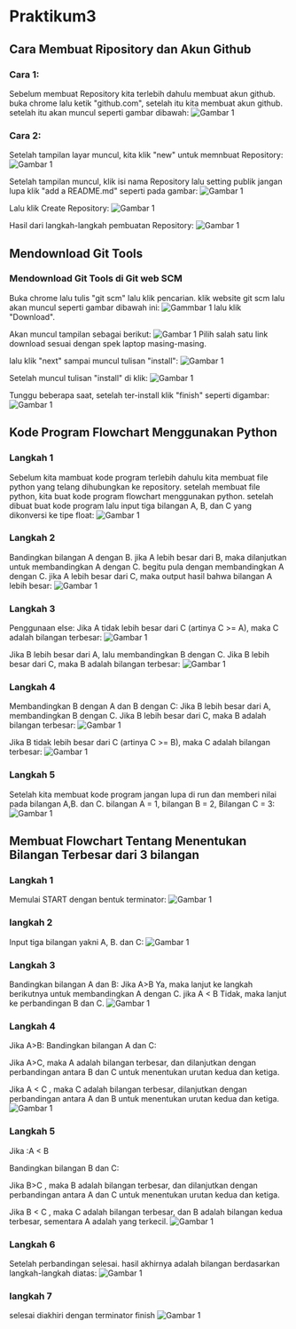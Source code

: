 # Praktikum3
## Cara Membuat Ripository dan Akun Github

### Cara 1:
Sebelum membuat Repository kita terlebih dahulu membuat akun github. buka chrome lalu ketik "github.com", setelah itu kita membuat akun github. setelah itu akan muncul seperti gambar dibawah:
![Gambar 1](screenshot/ssl9.png)

### Cara 2:
Setelah tampilan layar muncul, kita klik "new" untuk memnbuat Repository:
![Gambar 1](screenshot/ssl5.png)

Setelah tampilan muncul, klik isi nama Repository lalu setting publik jangan lupa klik "add a README.md" seperti pada gambar:
![Gambar 1](screenshot/ssl6.png)

Lalu klik Create Repository:
![Gambar 1](screenshot/ssl7.png)

Hasil dari langkah-langkah pembuatan Repository:
![Gambar 1](screenshot/ssl10.png)

## Mendownload Git Tools

### Mendownload Git Tools di Git web SCM
Buka chrome lalu tulis "git scm" lalu klik pencarian. klik website git scm lalu akan muncul seperti gambar dibawah ini:
![Gammbar 1](screenshot/ssl2.png)
lalu klik "Download".

Akan muncul tampilan sebagai berikut:
![Gambar 1](screenshot/ssl4.png)
Pilih salah satu link download sesuai dengan spek laptop masing-masing.

lalu klik "next" sampai muncul tulisan "install":
![Gambar 1](screenshot/ssl12.png)

Setelah muncul tulisan "install" di klik:
![Gambar 1](screenshot/ssl11.png)

Tunggu beberapa saat, setelah ter-install klik "finish" seperti digambar:
![Gambar 1](screenshot/ssl13.png)



## Kode Program Flowchart Menggunakan Python

### Langkah 1
Sebelum kita mambuat kode program terlebih dahulu kita membuat file python yang telang dihubungkan ke repository. setelah membuat file python, kita buat kode program flowchart menggunakan python. setelah dibuat buat kode program lalu input tiga bilangan A, B, dan C yang dikonversi ke tipe float:
![Gambar 1](screenshot/ssl19.png)

### Langkah 2
Bandingkan bilangan A dengan B. jika A lebih besar dari B, maka dilanjutkan untuk membandingkan A dengan C. begitu pula dengan membandingkan A dengan C. jika A lebih besar dari C, maka output hasil bahwa bilangan A lebih besar:
![Gambar 1](screenshot/ssl18.png)

### Langkah 3
Penggunaan else: Jika A tidak lebih besar dari C (artinya C >= A), maka C adalah bilangan terbesar:
![Gambar 1](screenshot/ssl17.png)

Jika B lebih besar dari A, lalu membandingkan B dengan C. Jika B lebih besar dari C, maka B adalah bilangan terbesar:
![Gambar 1](screenshot/ssl16.png)

### Langkah 4
Membandingkan B dengan A dan B dengan C: Jika B lebih besar dari A, membandingkan B dengan C. Jika B lebih besar dari C, maka B adalah bilangan terbesar:
![Gambar 1](screenshot/ssl15.png)

Jika B tidak lebih besar dari C (artinya C >= B), maka C adalah bilangan terbesar:
![Gambar 1](screenshot/ssl14.png)

### Langkah 5
Setelah kita membuat kode program jangan lupa di run dan memberi nilai pada bilangan A,B. dan C. bilangan A = 1, bilangan B = 2, Bilangan C  = 3:
![Gambar 1](screenshot/ssl20.png)


## Membuat Flowchart Tentang Menentukan Bilangan Terbesar dari 3 bilangan

### Langkah 1
Memulai START dengan bentuk terminator:
![Gambar 1](screenshot/ssl21.png)

### langkah 2
Input tiga bilangan yakni A, B. dan C:
![Gambar 1](screenshot/ssl23.png)

### Langkah 3
Bandingkan bilangan A dan B:
Jika A>B Ya, maka lanjut ke langkah berikutnya untuk membandingkan A dengan C. jika A < B Tidak, maka lanjut ke perbandingan B dan C.
![Gambar 1](screenshot/ssl24.png)

### Langkah 4
Jika A>B:
Bandingkan bilangan A dan C:

Jika A>C, maka A adalah bilangan terbesar, dan dilanjutkan dengan perbandingan antara B dan C untuk menentukan urutan kedua dan ketiga.

Jika A < C , maka C adalah bilangan terbesar, dilanjutkan dengan perbandingan antara A dan B untuk menentukan urutan kedua dan ketiga.
![Gambar 1](screenshot/ssl25.png)

### Langkah 5
Jika :A < B

Bandingkan bilangan B dan C:

Jika B>C , maka B adalah bilangan terbesar, dan dilanjutkan dengan perbandingan antara A dan C untuk menentukan urutan kedua dan ketiga.

Jika B < C , maka C adalah bilangan terbesar, dan B adalah bilangan kedua terbesar, sementara A adalah yang terkecil.
![Gambar 1](screenshot/ssl26.png)

### Langkah 6
Setelah perbandingan selesai. hasil akhirnya adalah bilangan berdasarkan langkah-langkah diatas:
![Gambar 1](screenshot/ssl27.png)

### langkah 7
selesai diakhiri dengan terminator finish
![Gambar 1](screenshot/ssl28.png)